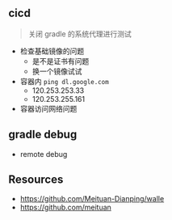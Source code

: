 ## cicd

> 关闭 gradle 的系统代理进行测试

- 检查基础镜像的问题
  - 是不是证书有问题
  - 换一个镜像试试
- 容器内 `ping dl.google.com`
  - 120.253.253.33
  - 120.253.255.161
- 容器访问网络问题

## gradle debug

- remote debug

## Resources

- https://github.com/Meituan-Dianping/walle
- https://github.com/meituan
